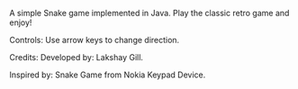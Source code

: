 A simple Snake game implemented in Java. Play the classic retro game and enjoy!

Controls:
Use arrow keys to change direction.

Credits:
Developed by: Lakshay Gill.


Inspired by: Snake Game from Nokia Keypad Device.
